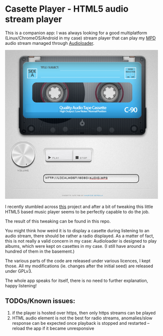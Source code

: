 # Casette Player - HTML5 audio stream player

This is a companion app: I was always looking for a good multiplatform (Linux/ChromeOS/Android in my case) stream player that can play my [MPD](https://www.musicpd.org/) audio stream managed through [Audioloader](https://github.com/krisek/audioloader).

[![Screenshot](cplayer.png)](cplayer.png)

I recently stumbled across [this](https://tympanus.net/codrops/2012/07/12/old-school-cassette-player-with-html5-audio/) project and after a bit of tweaking this little HTML5 based music player seems to be perfectly capable to do the job.

The result of this tweaking can be found in this repo.

You might think how weird it is to display a casette during listening to an audio stream, there should be rather a radio displayed. As a matter of fact, this is not really a valid concern in my case: Audioloader is designed to play albums, which were kept on casettes in my case. (I still have around a hundred of them in the basement.) 

The various parts of the code are released under various licences, I kept those. All my modifications (ie. changes after the initial seed) are released under GPLv3.

The whole app speaks for itself, there is no need to further explanation, happy listening!

## TODOs/Known issues:

1. if the player is hosted over https, then only https streams can be played
2. HTML audio element is not the best for radio streams, anomalies/slow response can be expected once playback is stopped and restarted – reload the app if it became unresponsive